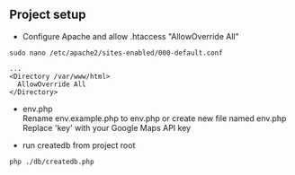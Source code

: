 ## Project setup

- Configure Apache and allow .htaccess "AllowOverride All"

```
sudo nano /etc/apache2/sites-enabled/000-default.conf

...
<Directory /var/www/html>
  AllowOverride All
</Directory>
```

- env.php  
  Rename env.example.php to env.php or create new file named env.php  
  Replace 'key' with your Google Maps API key

- run createdb from project root

```
php ./db/createdb.php
```
